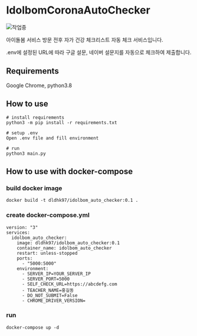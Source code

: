 # IdolbomCoronaAutoChecker
![작업중](https://user-images.githubusercontent.com/20237869/154913463-8419239d-d1a0-4eab-84d2-62551327e98d.png)

아이돌봄 서비스 방문 전후 자가 건강 체크리스트 자동 체크 서비스입니다.

.env에 설정된 URL에 따라 구글 설문, 네이버 설문지를 자동으로 체크하여 제출합니다.

## Requirements
Google Chrome, python3.8

## How to use
```
# install requirements
python3 -m pip install -r requirements.txt

# setup .env
Open .env file and fill environment

# run
python3 main.py
```

## How to use with docker-compose

### build docker image
```
docker build -t dldhk97/idolbom_auto_checker:0.1 .
```

### create docker-compose.yml
```
version: "3"
services:
  idolbom_auto_checker:
    image: dldhk97/idolbom_auto_checker:0.1
    container_name: idolbom_auto_checker
    restart: unless-stopped
    ports:
      - "5000:5000"
    environment:
      - SERVER_IP=YOUR_SERVER_IP
      - SERVER_PORT=5000
      - SELF_CHECK_URL=https://abcdefg.com
      - TEACHER_NAME=홍길동
      - DO_NOT_SUBMIT=False
      - CHROME_DRIVER_VERSION=
```

### run
```
docker-compose up -d
```
